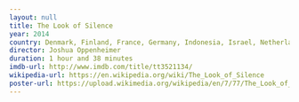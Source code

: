 ```yaml
---
layout: null
title: The Look of Silence
year: 2014
country: Denmark, Finland, France, Germany, Indonesia, Israel, Netherlands, Norway, Taiwan, United Kingdom, United States of America
director: Joshua Oppenheimer
duration: 1 hour and 38 minutes
imdb-url: http://www.imdb.com/title/tt3521134/
wikipedia-url: https://en.wikipedia.org/wiki/The_Look_of_Silence
poster-url: https://upload.wikimedia.org/wikipedia/en/7/77/The_Look_of_Silence_%282014_film%29.jpg
---
```

